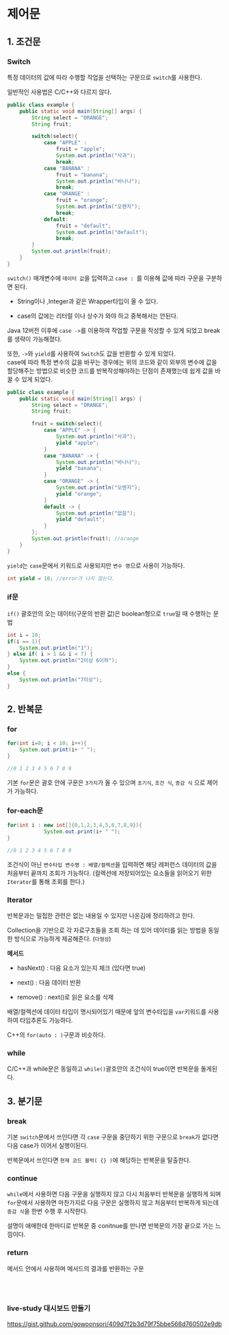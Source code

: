 # 제어문

## 1. 조건문

### Switch

특정 데이터의 값에 따라 수행할 작업을 선택하는 구문으로 `switch`를 사용한다.

일반적인 사용법은 C/C++와 다르지 않다.

```java
public class example {
    public static void main(String[] args) {
        String select = "ORANGE";
        String fruit;

        switch(select){
            case "APPLE" :
                fruit = "apple";
                System.out.println("사과");
                break;
            case "BANANA" :
                fruit = "banana";
                System.out.println("바나나");
                break;
            case "ORANGE" :
                fruit = "orange";
                System.out.println("오렌지");
                break;
            default:
                fruit = "default";
                System.out.println("default");
                break;
        }
        System.out.println(fruit);
    }
}
```

`switch()` 매개변수에 `데이터 값`을 입력하고 `case : `를 이용해 값에 따라 구문을 구분하면 된다.

- String이나 ,Integer과 같은 Wrapper타입이 올 수 있다.

- case의 값에는 리터럴 이나 상수가 와야 하고 중복해서는 안된다.

Java 12버전 이후에 `case ->`를 이용하여 작업할 구문을 작성할 수 있게 되었고 break를 생략이 가능해졌다.

또한, `->`와 `yield`를 사용하여 `Switch`도 값을 반환할 수 있게 되었다.
<br>case에 따라 특정 변수의 값을 바꾸는 경우에는 위의 코드와 같이 외부의 변수에 값을 할당해주는 방법으로 비슷한 코드를 반복작성해야하는 단점이 존재했는데 쉽게 값을 바꿀 수 있게 되었다.

```java
public class example {
    public static void main(String[] args) {
        String select = "ORANGE";
        String fruit;

        fruit = switch(select){
            case "APPLE" -> {
                System.out.println("사과");
                yield "apple";
            }
            case "BANANA" -> {
                System.out.println("바나나");
                yield "banana";
            }
            case "ORANGE" -> {
                System.out.println("오렌지");
                yield "orange";
            }
            default -> {
                System.out.println("없음");
                yield "default";
            }
        };
        System.out.println(fruit); //orange
    }
}
```

`yield`는 `case`문에서 키워드로 사용되지만 `변수 명`으로 사용이 가능하다.

```java
int yield = 10; //error가 나지 않는다.
```

### if문

`if()` 괄호안의 오는 데이터(구문의 반환 값)은 boolean형으로 `true`일 때 수행하는 문법

```java
int i = 10;
if(i == 1){
    System.out.println("1");
} else if( i > 1 && i < 7) {
    System.out.println("2이상 6이하");
}
else {
    System.out.println("7이상");
}
```

## 2. 반복문

### for

```java
for(int i=0; i < 10; i++){
    System.out.print(i+ " ");
}

//0 1 2 3 4 5 6 7 8 9
```

기본 `for`문은 괄호 안에 구문은 `3가지`가 올 수 있으며 `초기식`, `조건 식`, `증감 식` 으로 제어가 가능하다.

### for-each문

```java
for(int i : new int[]{0,1,2,3,4,5,6,7,8,9}){
            System.out.print(i+ " ");
}

//0 1 2 3 4 5 6 7 8 9
```

조건식이 아닌 `변수타입 변수명 : 배열/컬렉션`을 입력하면 해당 레퍼런스 데이터의 값을 처음부터 끝까지 조회가 가능하다. (컬렉션에 저장되어있는 요소들을 읽어오기 위한 `Iterator`를 통해 조회를 한다.)

### Iterator

반복문과는 밀접한 관련은 없는 내용일 수 있지만 나온김에 정리하려고 한다.

Collection을 기반으로 각 자료구조들을 조회 하는 데 있어 데이터를 읽는 방법을 동일한 방식으로 가능하게 제공해준다. (`다형성`)

**메서드**

- hasNext() : 다음 요소가 있는지 체크 (있다면 true)

- next() : 다음 데이터 반환
- remove() : next()로 읽은 요소를 삭제

배열/컬렉션에 데이터 타입이 명시되어있기 때문에 앞의 변수타입을 `var`키워드를 사용하여 타입추론도 가능하다.

C++의 `for(auto : )`구문과 비슷하다.

### while

C/C++과 while문은 동일하고 `while()`괄호안의 조건식이 true이면 반복문을 돌게된다.

## 3. 분기문

### break

기본 `switch`문에서 쓰인다면 각 `case` 구문을 중단하기 위한 구문으로 `break`가 없다면 다음 case가 이어서 실행이된다.

반복문에서 쓰인다면 `현재 코드 블럭( {} )`에 해당하는 반복문을 탈출한다.

### continue

`while`에서 사용하면 다음 구문을 실행하지 않고 다시 처음부터 반복문을 실행하게 되며 `for`문에서 사용하면 마찬가지로 다음 구문은 실행하지 않고 처음부터 반복하게 되는데 `증감 식`을 한번 수행 후 시작한다.

설명이 애매한데 한마디로 반복문 중 conitnue를 만나면 반복문의 가장 끝으로 가는 느낌이다.

### return

메서드 안에서 사용하며 메서드의 결과를 반환하는 구문



<br><br>

### live-study 대시보드 만들기
https://gist.github.com/gowoonsori/409d7f2b3d79f75bbe566d760502e9db

